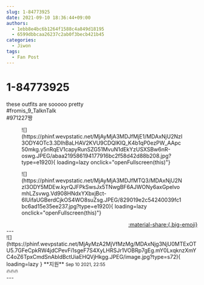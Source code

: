 ```yaml
---
slug: 1-84773925
date: 2021-09-10 18:36:44+09:00
authors:
  - 1ebb8e4bc6b1264f1588c4a849d18195
  - 6599dbbcaa26237c2ab0f3becb421b45
categories:
  - Jiwon
tags:
  - Fan Post
---
```


# 1-84773925

<div class="post-container" markdown="1">
<div class="content-container md-sidebar__scrollwrap" markdown="1">

these outfits are sooooo pretty<br>\#fromis_9_TalknTalk<br>\#971227짱
<figure markdown="1">
![](https://phinf.wevpstatic.net/MjAyMjA3MDJfMjE1/MDAxNjU2NzI3ODY4OTc3.3DIhBaLHAV2KVU9CDQlKIQ_K4b1qP0ezPW_AApc50mkg.y5nRqEV1capyRunSZG51MvuN1dEkYzUSXSBw6nR-oswg.JPEG/abaa219586194177916bc2f58d42d88b208.jpg?type=e1920){ loading=lazy onclick="openFullscreen(this)"}
</figure>

<figure markdown="1">
![](https://phinf.wevpstatic.net/MjAyMjA3MDJfMTQ3/MDAxNjU2NzI3ODY5MDEw.kyrQJFPkSwsJx5TNwgBF6AJWONy6axGpelvomhLZsvwg.Vd908HNdxYXbxjBct-6lUifaUGBerdCjkOS4WO8suZsg.JPEG/829019e2c54240039fc1bc6ad15e35ee237.jpg?type=e1920){ loading=lazy onclick="openFullscreen(this)"}
</figure>


</div>
</div>

<div style="text-align: right;" markdown="1">
<a href="https://weverse.io/fromis9/fanpost/1-84773925" style="text-align: right;">:material-share:{.big-emoji}</a>
</div>
---

<div class="comments-container md-sidebar__scrollwrap" markdown="1">
<div class="comment" markdown="1">
<div class='id-container' markdown="1">
![](https://phinf.wevpstatic.net/MjAyMzA2MjVfMzMg/MDAxNjg3NjU0MTExOTU5.7GFeCpkRW4jdCPevFi1sgeF7S4XyLHRSJr1VOBRp7gEg.mY0LxqknzXmYC4oZ6TpxCmdSnAbldBctUiaEHQVjHkgg.JPEG/image.jpg?type=s72){ loading=lazy }
**<span class="artist">지원</span>** <small>Sep 10 2021, 22:55</small><br>
</div>
<div class='comment-body' markdown="1">
🔥🔥🔥
</div>
</div>
</div>
---
